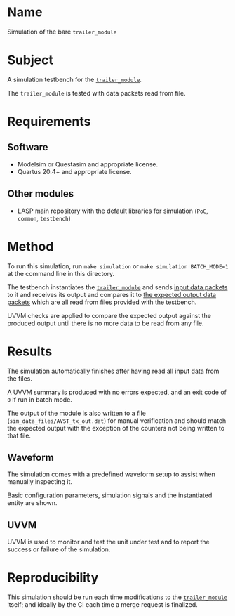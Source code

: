 # Name

Simulation of the bare `trailer_module`

# Subject

A simulation testbench for the [`trailer_module`](../../../src/xgbe_lib/trailer_module.vhd).

The `trailer_module` is tested with data packets read from file.

# Requirements

## Software

* Modelsim or Questasim and appropriate license.
* Quartus 20.4+ and appropriate license.

## Other modules

* LASP main repository with the default libraries for simulation (`PoC`, `common`, `testbench`)

# Method

To run this simulation, run `make simulation` or `make simulation BATCH_MODE=1` at the command line in this directory.

The testbench instantiates the [`trailer_module`](../../../src/public/trailer_module.vhd) and sends [input data packets](sim_data_files/AVST_rx_in.dat) to it and receives its output and compares it to [the expected output data packets](sim_data_files/AVST_tx_expect.dat) which are all read from files provided with the testbench.

UVVM checks are applied to compare the expected output against the produced output until there is no more data to be read from any file.

# Results

The simulation automatically finishes after having read all input data from the files.

A UVVM summary is produced with no errors expected, and an exit code of `0` if run in batch mode.

The output of the module is also written to a file (`sim_data_files/AVST_tx_out.dat`) for manual verification and should match the expected output with the exception of the counters not being written to that file.

## Waveform

The simulation comes with a predefined waveform setup to assist when manually inspecting it.

Basic configuration parameters, simulation signals and the instantiated entity are shown.

## UVVM

UVVM is used to monitor and test the unit under test and to report the success or failure of the simulation.

# Reproducibility

This simulation should be run each time modifications to the [`trailer_module`](../../../src/xgbe_lib/trailer_module.vhd) itself; and ideally by the CI each time a merge request is finalized.
